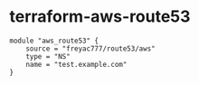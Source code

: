 # terraform-aws-route53
```
module "aws_route53" {
    source = "freyac777/route53/aws"
    type = "NS"
    name = "test.example.com"
}
```